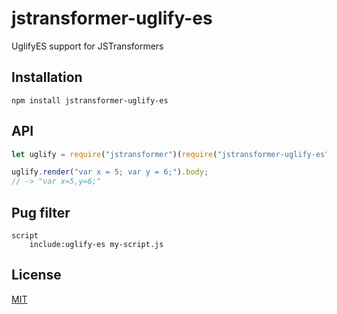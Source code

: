 # jstransformer-uglify-es
UglifyES support for JSTransformers

## Installation

    npm install jstransformer-uglify-es

## API

```js
let uglify = require("jstransformer")(require("jstransformer-uglify-es"));

uglify.render("var x = 5; var y = 6;").body;
// -> "var x=5,y=6;"
```

## Pug filter

```
script
    include:uglify-es my-script.js
```

## License

[MIT](https://github.com/kerrytazi/jstransformer-uglify-es/blob/master/LICENSE)
